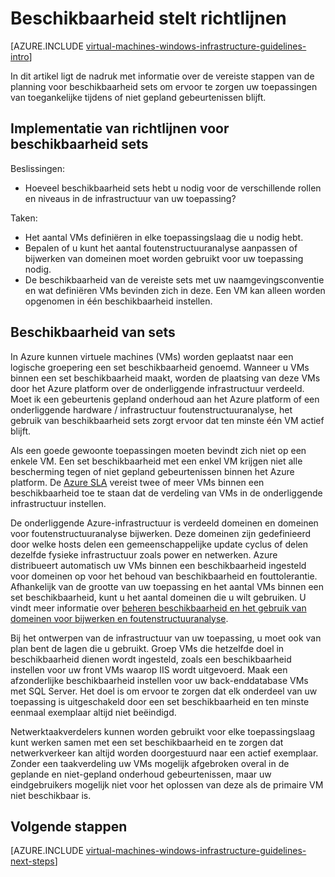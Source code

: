 <properties
    pageTitle="Beschikbaarheid instellen richtlijnen | Microsoft Azure"
    description="Meer informatie over de belangrijkste ontwerpen en implementeren richtlijnen voor het implementeren van beschikbaarheid Sets in Azure infrastructuurservices."
    documentationCenter=""
    services="virtual-machines-windows"
    authors="iainfoulds"
    manager="timlt"
    editor=""
    tags="azure-resource-manager"/>

<tags
    ms.service="virtual-machines-windows"
    ms.workload="infrastructure-services"
    ms.tgt_pltfrm="vm-windows"
    ms.devlang="na"
    ms.topic="article"
    ms.date="09/08/2016"
    ms.author="iainfou"/>

# <a name="availability-sets-guidelines"></a>Beschikbaarheid stelt richtlijnen

[AZURE.INCLUDE [virtual-machines-windows-infrastructure-guidelines-intro](../../includes/virtual-machines-windows-infrastructure-guidelines-intro.md)] 

In dit artikel ligt de nadruk met informatie over de vereiste stappen van de planning voor beschikbaarheid sets om ervoor te zorgen uw toepassingen van toegankelijke tijdens of niet gepland gebeurtenissen blijft.

## <a name="implementation-guidelines-for-availability-sets"></a>Implementatie van richtlijnen voor beschikbaarheid sets

Beslissingen:

- Hoeveel beschikbaarheid sets hebt u nodig voor de verschillende rollen en niveaus in de infrastructuur van uw toepassing?

Taken:

- Het aantal VMs definiëren in elke toepassingslaag die u nodig hebt.
- Bepalen of u kunt het aantal foutenstructuuranalyse aanpassen of bijwerken van domeinen moet worden gebruikt voor uw toepassing nodig.
- De beschikbaarheid van de vereiste sets met uw naamgevingsconventie en wat definiëren VMs bevinden zich in deze. Een VM kan alleen worden opgenomen in één beschikbaarheid instellen. 

## <a name="availability-sets"></a>Beschikbaarheid van sets

In Azure kunnen virtuele machines (VMs) worden geplaatst naar een logische groepering een set beschikbaarheid genoemd. Wanneer u VMs binnen een set beschikbaarheid maakt, worden de plaatsing van deze VMs door het Azure platform over de onderliggende infrastructuur verdeeld. Moet ik een gebeurtenis gepland onderhoud aan het Azure platform of een onderliggende hardware / infrastructuur foutenstructuuranalyse, het gebruik van beschikbaarheid sets zorgt ervoor dat ten minste één VM actief blijft.

Als een goede gewoonte toepassingen moeten bevindt zich niet op een enkele VM. Een set beschikbaarheid met een enkel VM krijgen niet alle bescherming tegen of niet gepland gebeurtenissen binnen het Azure platform. De [Azure SLA](https://azure.microsoft.com/support/legal/sla/virtual-machines) vereist twee of meer VMs binnen een beschikbaarheid toe te staan dat de verdeling van VMs in de onderliggende infrastructuur instellen.

De onderliggende Azure-infrastructuur is verdeeld domeinen en domeinen voor foutenstructuuranalyse bijwerken. Deze domeinen zijn gedefinieerd door welke hosts delen een gemeenschappelijke update cyclus of delen dezelfde fysieke infrastructuur zoals power en netwerken. Azure distribueert automatisch uw VMs binnen een beschikbaarheid ingesteld voor domeinen op voor het behoud van beschikbaarheid en fouttolerantie. Afhankelijk van de grootte van uw toepassing en het aantal VMs binnen een set beschikbaarheid, kunt u het aantal domeinen die u wilt gebruiken. U vindt meer informatie over [beheren beschikbaarheid en het gebruik van domeinen voor bijwerken en foutenstructuuranalyse](virtual-machines-windows-manage-availability.md).

Bij het ontwerpen van de infrastructuur van uw toepassing, u moet ook van plan bent de lagen die u gebruikt. Groep VMs die hetzelfde doel in beschikbaarheid dienen wordt ingesteld, zoals een beschikbaarheid instellen voor uw front VMs waarop IIS wordt uitgevoerd. Maak een afzonderlijke beschikbaarheid instellen voor uw back-enddatabase VMs met SQL Server. Het doel is om ervoor te zorgen dat elk onderdeel van uw toepassing is uitgeschakeld door een set beschikbaarheid en ten minste eenmaal exemplaar altijd niet beëindigd.

Netwerktaakverdelers kunnen worden gebruikt voor elke toepassingslaag kunt werken samen met een set beschikbaarheid en te zorgen dat netwerkverkeer kan altijd worden doorgestuurd naar een actief exemplaar. Zonder een taakverdeling uw VMs mogelijk afgebroken overal in de geplande en niet-gepland onderhoud gebeurtenissen, maar uw eindgebruikers mogelijk niet voor het oplossen van deze als de primaire VM niet beschikbaar is.


## <a name="next-steps"></a>Volgende stappen
[AZURE.INCLUDE [virtual-machines-windows-infrastructure-guidelines-next-steps](../../includes/virtual-machines-windows-infrastructure-guidelines-next-steps.md)] 